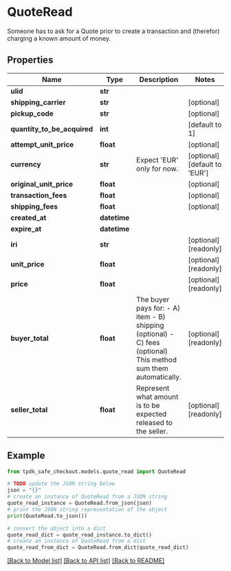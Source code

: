 # QuoteRead

Someone has to ask for a Quote prior to create a transaction and (therefor) charging a known amount of money.

## Properties

Name | Type | Description | Notes
------------ | ------------- | ------------- | -------------
**ulid** | **str** |  | 
**shipping_carrier** | **str** |  | [optional] 
**pickup_code** | **str** |  | [optional] 
**quantity_to_be_acquired** | **int** |  | [default to 1]
**attempt_unit_price** | **float** |  | [optional] 
**currency** | **str** | Expect &#39;EUR&#39; only for now. | [optional] [default to 'EUR']
**original_unit_price** | **float** |  | [optional] 
**transaction_fees** | **float** |  | [optional] 
**shipping_fees** | **float** |  | [optional] 
**created_at** | **datetime** |  | 
**expire_at** | **datetime** |  | 
**iri** | **str** |  | [optional] [readonly] 
**unit_price** | **float** |  | [optional] [readonly] 
**price** | **float** |  | [optional] [readonly] 
**buyer_total** | **float** | The buyer pays for:  - A) item  - B) shipping (optional)  - C) fees     (optional) This method sum them automatically. | [optional] [readonly] 
**seller_total** | **float** | Represent what amount is to be expected released to the seller. | [optional] [readonly] 

## Example

```python
from tpdk_safe_checkout.models.quote_read import QuoteRead

# TODO update the JSON string below
json = "{}"
# create an instance of QuoteRead from a JSON string
quote_read_instance = QuoteRead.from_json(json)
# print the JSON string representation of the object
print(QuoteRead.to_json())

# convert the object into a dict
quote_read_dict = quote_read_instance.to_dict()
# create an instance of QuoteRead from a dict
quote_read_from_dict = QuoteRead.from_dict(quote_read_dict)
```
[[Back to Model list]](../README.md#documentation-for-models) [[Back to API list]](../README.md#documentation-for-api-endpoints) [[Back to README]](../README.md)


